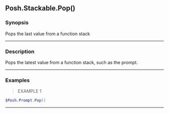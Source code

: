 Posh.Stackable.Pop()
--------------------

### Synopsis
Pops the last value from a function stack

---

### Description

Pops the latest value from a function stack, such as the prompt.

---

### Examples
> EXAMPLE 1

```PowerShell
$Posh.Prompt.Pop()
```

---
